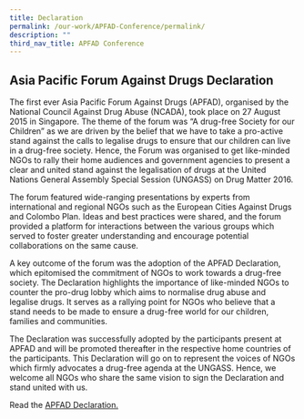 ```yaml
---
title: Declaration
permalink: /our-work/APFAD-Conference/permalink/
description: ""
third_nav_title: APFAD Conference
---
```

## Asia Pacific Forum Against Drugs Declaration
 
 The first ever Asia Pacific Forum Against Drugs (APFAD), organised by the National Council Against Drug Abuse (NCADA), took place on 27 August 2015 in Singapore. The theme of the forum was “A drug-free Society for our Children” as we are driven by the belief that we have to take a pro-active stand against the calls to legalise drugs to ensure that our children can live in a drug-free society. Hence, the Forum was organised to get like-minded NGOs to rally their home audiences and government agencies to present a clear and united stand against the legalisation of drugs at the United Nations General Assembly Special Session (UNGASS) on Drug Matter 2016. 
       
The forum featured wide-ranging presentations by experts from international and regional NGOs such as the European Cities Against Drugs and Colombo Plan. Ideas and best practices were shared, and the forum provided a platform for interactions between the various groups which served to foster greater understanding and encourage potential collaborations on the same cause.  

A key outcome of the forum was the adoption of the APFAD Declaration, which epitomised the commitment of NGOs to work towards a drug-free society. The Declaration highlights the importance of like-minded NGOs to counter the pro-drug lobby which aims to normalise drug abuse and legalise drugs. It serves as a rallying point for NGOs who believe that a stand needs to be made to ensure a drug-free world for our children, families and communities.  

The Declaration was successfully adopted by the participants present at APFAD and will be promoted thereafter in the respective home countries of the participants. This Declaration will go on to represent the voices of NGOs which firmly advocates a drug-free agenda at the UNGASS. Hence, we welcome all NGOs who share the same vision to sign the Declaration and stand united with us. 

Read the
[
APFAD Declaration.](/files/APFAD%20Declaration%20(2019).pdf)
